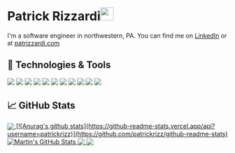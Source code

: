 # Patrick Rizzardi<img src="https://raw.githubusercontent.com/MartinHeinz/MartinHeinz/master/wave.gif" width="30px">

I'm a software engineer in northwestern, PA. You can find me on [LinkedIn][3] or at [patrizzardi.com][1]

## 🔧 Technologies & Tools
![](https://img.shields.io/badge/OS-Linux-informational?style=flat&logo=linux&logoColor=white&color=2bbc8a)
![](https://img.shields.io/badge/Editor-VSCode-informational?style=flat&logo=intellij-idea&logoColor=white&color=2bbc8a)
![](https://img.shields.io/badge/Code-JavaScript-informational?style=flat&logo=javascript&logoColor=white&color=2bbc8a)
![](https://img.shields.io/badge/Code-PHP-informational?style=flat&logo=php&logoColor=white&color=2bbc8a)
![](https://img.shields.io/badge/Code-React-informational?style=flat&logo=react&logoColor=white&color=2bbc8a)
![](https://img.shields.io/badge/Shell-Bash-informational?style=flat&logo=gnu-bash&logoColor=white&color=2bbc8a)
![](https://img.shields.io/badge/Tools-PostgreSQL-informational?style=flat&logo=postgresql&logoColor=white&color=2bbc8a)
![](https://img.shields.io/badge/Tools-MySQL-informational?style=flat&logo=mysql&logoColor=white&color=2bbc8a)
![](https://img.shields.io/badge/Tools-SQLite-informational?style=flat&logo=sqlite&logoColor=white&color=2bbc8a)
![](https://img.shields.io/badge/Tools-Docker-informational?style=flat&logo=docker&logoColor=white&color=2bbc8a)
![](https://img.shields.io/badge/Cloud-Digital_Ocean-informational?style=flat&logo=digitalocean&logoColor=white&color=2bbc8a)

<!-- Github stats cards -->
## &#x1f4c8; GitHub Stats

<a href="https://github.com/patrickrizz/patrickrizz">
  <img align="center" src="https://github-readme-stats.vercel.app/api/top-langs/?username=patrickrizz&hide=css,html&title_color=ffffff&text_color=c9cacc&icon_color=2bbc8a&bg_color=1d1f21" />
</a>
<a href="https://github.com/patrickrizz/patrickrizz">
  [![Anurag's github stats](https://github-readme-stats.vercel.app/api?username=patrickrizz)](https://github.com/patrickrizz/github-readme-stats)
</a>
<a href="https://github.com/patrickrizz/patrickrizz">
  <img align="center" src="https://github-readme-stats.vercel.app/api?username=patrickrizz&show_icons=true&line_height=27&count_private=true&title_color=ffffff&text_color=c9cacc&icon_color=2bbc8a&bg_color=1d1f21" alt="Martin's GitHub Stats" />
</a>

<a href="https://github.com/patrickrizz/pat-rizzardi">
  <img align="center" src="https://github-readme-stats.vercel.app/api/pin/?username=patrickrizz&repo=pat-rizzardi&title_color=ffffff&text_color=c9cacc&icon_color=2bbc8a&bg_color=1d1f21" />
</a>


<a href="https://github.com/patrickrizz/weather-app">
  <img align="center" src="https://github-readme-stats.vercel.app/api/pin/?username=patrickrizz&repo=weather-app&title_color=ffffff&text_color=c9cacc&icon_color=2bbc8a&bg_color=1d1f21" />
</a> 

<!-- links to your social media accounts -->

[1]: https://patrizzardi.com
[2]: https://github.com/patrizzardi
[3]: https://www.linkedin.com/in/patrick-rizzardi/

<!-- Resources -->
<!-- Icons: https://simpleicons.org/ -->
<!-- GitHub Stats: https://github.com/anuraghazra/github-readme-stats -->
<!-- Emojis: https://emojipedia.org/emoji/ -->
<!-- HTML Emojis: https://www.fileformat.info/index.htm -->
<!-- Shields: https://shields.io/ -->
<!-- Awesome GitHub Profile README: https://github.com/abhisheknaiidu/awesome-github-profile-readme -->
